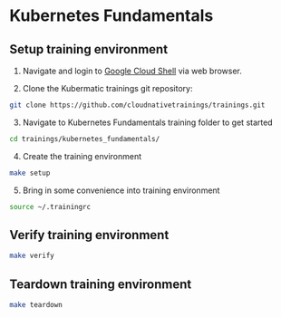 # Kubernetes Fundamentals

## Setup training environment

1. Navigate and login to [Google Cloud Shell](https://ssh.cloud.google.com ) via web browser.

2. Clone the Kubermatic trainings git repository:

```bash
git clone https://github.com/cloudnativetrainings/trainings.git
```

3. Navigate to Kubernetes Fundamentals training folder to get started

```bash
cd trainings/kubernetes_fundamentals/
```

4. Create the training environment

```bash
make setup
```

5. Bring in some convenience into training environment

```bash
source ~/.trainingrc
```

## Verify training environment

```bash
make verify
```

## Teardown training environment

```bash
make teardown
```
